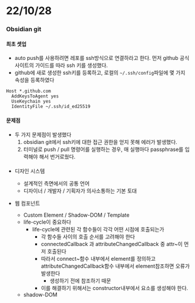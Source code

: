 # 22/10/28

### Obsidian git

#### 최초 셋업

- auto push를 사용하려면 레포를 ssh방식으로 연결하라고 한다. 먼저 github 공식사이트의 가이드를 따라 ssh 키를 생성했다.
- github에 새로 생성한 ssh키를 등록하고, 로컬의 `~/.ssh/config`파일에 몇 가지 속성을 등록하였다

```
Host *.github.com
  AddKeysToAgent yes
  UseKeychain yes
  IdentityFile ~/.ssh/id_ed25519
```

#### 문제점

- 두 가지 문제점이 발생했다
	1. obsidian git에서 ssh키에 대한 접근 권한을 얻지 못해 에러가 발생했다.
	2. 터미널로 push / pull 명령어를 실행하는 경우, 매 실행마다 passphrase를 입력해야 해서 번거로웠다.

#### 

- 디자인 시스템
	- 설계적인 측면에서의 공통 언어
	- 디자이너 / 개발자 / 기획자가 의사소통하는 기본 토대

- 웹 컴포넌트
	- Custom Element / Shadow-DOM / Template
	- life-cycle이 중요하다
		- life-cycle에 관련된 각 함수들이 각각 어떤 시점에 호출되는가
			- 각 함수들 사이의 호출 순서를 고려해야 한다
			- connectedCallback 과 attributeChangedCallback 중 attr~이 먼저 호출된다
			- 따라서 connect~함수 내부에서 element를 정의하고 attributeChangedCallback함수 내부에서 element참조하면 오류가 발생한다
				- 생성하기 전에 참조하기 때문
			- 이를 해결하기 위해서는 constructor내부에서 요소를 생성해야 한다.
	- shadow-DOM